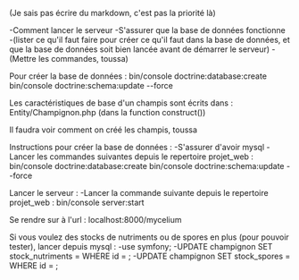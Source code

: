 (Je sais pas écrire du markdown, c'est pas la priorité là)

-Comment lancer le serveur
  -S'assurer que la base de données fonctionne
    -(lister ce qu'il faut faire pour créer ce qu'il faut dans la base de données, et que la base de données soit bien lancée avant de démarrer le serveur)
  -(Mettre les commandes, toussa)



Pour créer la base de données :
  bin/console doctrine:database:create
  bin/console doctrine:schema:update --force


Les caractéristiques de base d'un champis sont écrits dans :
  Entity/Champignon.php (dans la function construct())

Il faudra voir comment on créé les champis, toussa

Instructions pour créer la base de données :
  -S'assurer d'avoir mysql
  -Lancer les commandes suivantes depuis le repertoire projet_web :
    bin/console doctrine:database:create
    bin/console doctrine:schema:update --force

Lancer le serveur :
  -Lancer la commande suivante depuis le repertoire projet_web :
    bin/console server:start

Se rendre sur à l'url :
  localhost:8000/mycelium

Si vous voulez des stocks de nutriments ou de spores en plus (pour pouvoir tester),
lancer depuis mysql :
  -use symfony;
  -UPDATE champignon SET stock_nutriments = <valeur> WHERE id = <id de votre champignon>;
  -UPDATE champignon SET stock_spores = <valeur> WHERE id = <id de votre champignon>;

